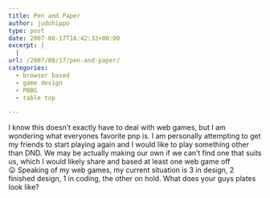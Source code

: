 ```yaml
---
title: Pen and Paper
author: judohippo
type: post
date: 2007-08-17T16:42:32+00:00
excerpt: |
  |
url: /2007/08/17/pen-and-paper/
categories:
  - browser based
  - game design
  - PBBG
  - table top

---
```

I know this doesn&#8217;t exactly have to deal with web games, but I am wondering what everyones favorite pnp is. I am personally attempting to get my friends to start playing again and I would like to play something other than DND. We may be actually making our own if we can&#8217;t find one that suits us, which I would likely share and based at least one web game off 😛 Speaking of my web games, my current situation is 3 in design, 2 finished design, 1 in coding, the other on hold. What does your guys plates look like? 